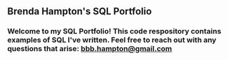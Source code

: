 ## Brenda Hampton's SQL Portfolio

### Welcome to my SQL Portfolio!  This code respository contains examples of SQL I've written. Feel free to reach out with any questions that arise: bbb.hampton@gmail.com 
